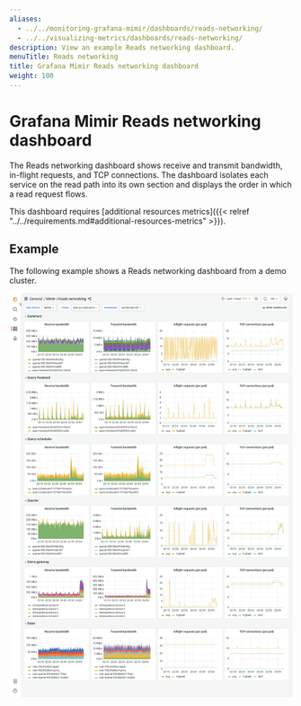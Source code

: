 ```yaml
---
aliases:
  - ../../monitoring-grafana-mimir/dashboards/reads-networking/
  - ../../visualizing-metrics/dashboards/reads-networking/
description: View an example Reads networking dashboard.
menuTitle: Reads networking
title: Grafana Mimir Reads networking dashboard
weight: 100
---
```


# Grafana Mimir Reads networking dashboard

The Reads networking dashboard shows receive and transmit bandwidth, in-flight requests, and TCP connections.
The dashboard isolates each service on the read path into its own section and displays the order in which a read request flows.

This dashboard requires [additional resources metrics]({{< relref "../../requirements.md#additional-resources-metrics" >}}).

## Example

The following example shows a Reads networking dashboard from a demo cluster.

![Grafana Mimir reads networking dashboard](mimir-reads-networking.png)
